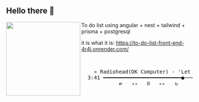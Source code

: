 ## Hello there 👋

<a>
  <img align="left" width="200px" src="https://cdn2.albumoftheyear.org/375x0/album/ok-computer-1.jpg" style="max-width: 100%;">
</a>
  
<p>
  To do list using angular + nest + tailwind + prisma + postgresql
</p>
<p>
  it is what it is: <a href="https://to-do-list-front-end-4r4j.onrender.com/">https://to-do-list-front-end-4r4j.onrender.com/</a>
</p>

<br>

<pre>
    » Radiohead(OK Computer) - 'Let Down' «
  3:41 ━━━━━━━━━━━━━━━━━━━━━━━━━●─────────── 4:59
            ⇄   ◃◃   ⅠⅠ   ▹▹   ↻
</pre>
